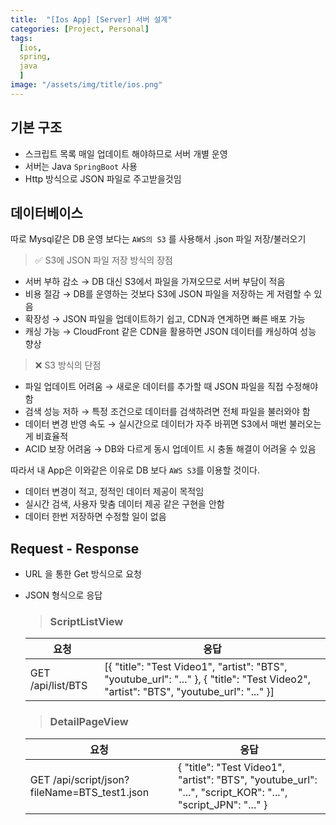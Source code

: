 ```yaml
---
title:  "[Ios App] [Server] 서버 설계"
categories: [Project, Personal]
tags:
  [ios,
  spring,
  java
  ] 
image: "/assets/img/title/ios.png"
---
```


## 기본 구조
* 스크립트 목록 매일 업데이트 해야하므로 서버 개별 운영
* 서버는 Java `SpringBoot` 사용
* Http 방식으로 JSON 파일로 주고받을것임

## 데이터베이스
따로 Mysql같은 DB 운영 보다는 `AWS의 S3` 를 사용해서 .json 파일 저장/불러오기

> ✅ S3에 JSON 파일 저장 방식의 장점
* 서버 부하 감소 → DB 대신 S3에서 파일을 가져오므로 서버 부담이 적음
* 비용 절감 → DB를 운영하는 것보다 S3에 JSON 파일을 저장하는 게 저렴할 수 있음
* 확장성 → JSON 파일을 업데이트하기 쉽고, CDN과 연계하면 빠른 배포 가능
* 캐싱 가능 → CloudFront 같은 CDN을 활용하면 JSON 데이터를 캐싱하여 성능 향상

> ❌ S3 방식의 단점
* 파일 업데이트 어려움 → 새로운 데이터를 추가할 때 JSON 파일을 직접 수정해야 함
* 검색 성능 저하 → 특정 조건으로 데이터를 검색하려면 전체 파일을 불러와야 함
* 데이터 변경 반영 속도 → 실시간으로 데이터가 자주 바뀌면 S3에서 매번 불러오는 게 비효율적
* ACID 보장 어려움 → DB와 다르게 동시 업데이트 시 충돌 해결이 어려울 수 있음

따라서 내 App은 이와같은 이유로 DB 보다 `AWS S3`를 이용할 것이다. 
* 데이터 변경이 적고, 정적인 데이터 제공이 목적임
* 실시간 검색, 사용자 맞춤 데이터 제공 같은 구현을 안함
* 데이터 한번 저장하면 수정할 일이 없음

## Request - Response

* URL 을 통한 Get 방식으로 요청
* JSON 형식으로 응답

    > ### ScriptListView 
    
    |요청|응답|
    |------|---|
    |GET /api/list/BTS|[{ "title": "Test Video1", "artist": "BTS", "youtube_url": "..." }, { "title": "Test Video2", "artist": "BTS", "youtube_url": "..." }]|

    
    > ### DetailPageView
    
    |요청|응답|
    |------|---|
    |GET /api/script/json?fileName=BTS_test1.json|{ "title": "Test Video1", "artist": "BTS", "youtube_url": "...", "script_KOR": "...", "script_JPN": "..." }|